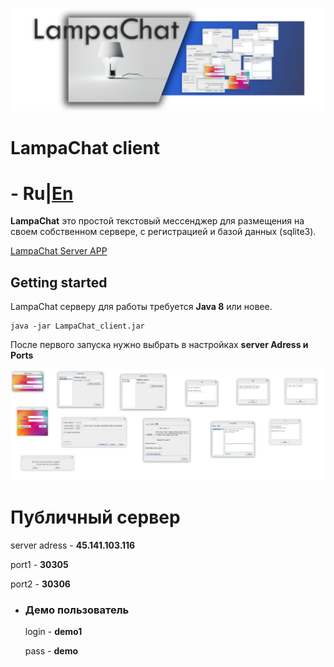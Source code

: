 <p align="center">
  <img title="logo" src='https://github.com/Alexzionx/lampa_chat-client/blob/master/assets/images/logo.png?raw=true' />
</p>

# LampaChat client

# - Ru|[En](https://github.com/Alexzionx/lampa_chat-client/blob/master/README.md)

**LampaChat** это простой текстовый мессенджер для размещения на своем собственном сервере, с регистрацией и базой данных (sqlite3).

[LampaChat Server APP](https://github.com/Alexzionx/lampa_chat-server/)

## Getting started
  LampaChat серверу для работы требуется **Java 8** или новее.
  ```
  java -jar LampaChat_client.jar
  ```
  После первого запуска нужно выбрать в настройках **server Adress и Ports**
    <p align="center">
  <img title="gui" src='https://github.com/Alexzionx/lampa_chat-client/blob/master/assets/images/gui.png?raw=true' />
</p>

# Публичный сервер
   server adress - **45.141.103.116**
   
   port1 - **30305**
   
   port2 - **30306**
  
  - ### Демо пользователь
    
    login - **demo1**
    
    pass - **demo**
